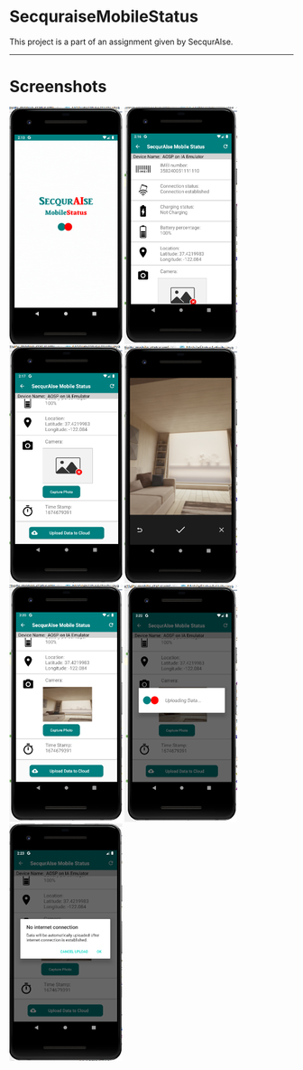 # SecquraiseMobileStatus

This project is a part of an assignment given by SecqurAIse.

<hr>

# Screenshots 

<img src="Images/image1.png" width="200" height= "420"> <img src="Images/image2.png" width="200" height= "420"> <img src="Images/image3.png" width="200" height= "420"> <img src="Images/image4.png" width="200" height= "420"> <img src="Images/image5.png" width="200" height= "420"> <img src="Images/image6.png" width="200" height= "420"> <img src="Images/image7.png" width="200" height= "420">
